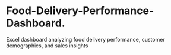 # Food-Delivery-Performance-Dashboard.
Excel dashboard analyzing food delivery performance, customer demographics, and sales insights
